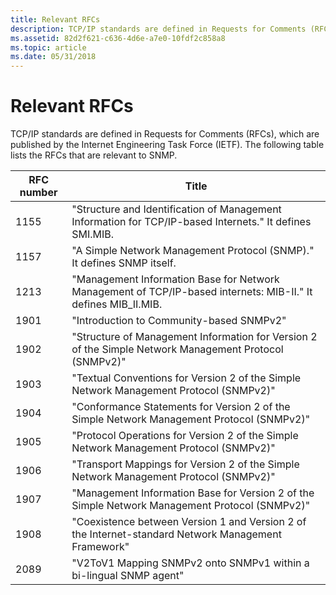 ```yaml
---
title: Relevant RFCs
description: TCP/IP standards are defined in Requests for Comments (RFCs), which are published by the Internet Engineering Task Force (IETF). The following table lists the RFCs that are relevant to SNMP.
ms.assetid: 82d2f621-c636-4d6e-a7e0-10fdf2c858a8
ms.topic: article
ms.date: 05/31/2018
---
```


# Relevant RFCs

TCP/IP standards are defined in Requests for Comments (RFCs), which are published by the Internet Engineering Task Force (IETF). The following table lists the RFCs that are relevant to SNMP.



| RFC number | Title                                                                                                           |
|------------|-----------------------------------------------------------------------------------------------------------------|
| 1155       | "Structure and Identification of Management Information for TCP/IP-based Internets." It defines SMI.MIB.        |
| 1157       | "A Simple Network Management Protocol (SNMP)." It defines SNMP itself.                                          |
| 1213       | "Management Information Base for Network Management of TCP/IP-based internets: MIB-II." It defines MIB\_II.MIB. |
| 1901       | "Introduction to Community-based SNMPv2"                                                                        |
| 1902       | "Structure of Management Information for Version 2 of the Simple Network Management Protocol (SNMPv2)"          |
| 1903       | "Textual Conventions for Version 2 of the Simple Network Management Protocol (SNMPv2)"                          |
| 1904       | "Conformance Statements for Version 2 of the Simple Network Management Protocol (SNMPv2)"                       |
| 1905       | "Protocol Operations for Version 2 of the Simple Network Management Protocol (SNMPv2)"                          |
| 1906       | "Transport Mappings for Version 2 of the Simple Network Management Protocol (SNMPv2)"                           |
| 1907       | "Management Information Base for Version 2 of the Simple Network Management Protocol (SNMPv2)"                  |
| 1908       | "Coexistence between Version 1 and Version 2 of the Internet-standard Network Management Framework"             |
| 2089       | "V2ToV1 Mapping SNMPv2 onto SNMPv1 within a bi-lingual SNMP agent"                                              |



 

 

 




